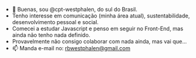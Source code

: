 - 🌱 Buenas, sou @cpt-westphalen, do sul do Brasil.
- Tenho interesse em comunicação (minha área atual), sustentabilidade, desenvolvimento pessoal e social.
- Comecei a estudar Javascript e penso em seguir no Front-End, mas ainda não tenho nada definido.
- Provavelmente não consigo colaborar com nada ainda, mas vai que...
- 📫 Manda e-mail no: rbwestphalen@gmail.com
